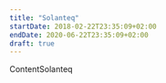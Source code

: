 ```yaml
---
title: "Solanteq"
startDate: 2018-02-22T23:35:09+02:00
endDate: 2020-06-22T23:35:09+02:00
draft: true
---
```


ContentSolanteq